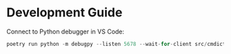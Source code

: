 
# Development Guide

Connect to Python debugger in VS Code:

```python
poetry run python -m debugpy --listen 5678 --wait-for-client src/cmdict/__main__.py search banana
```
